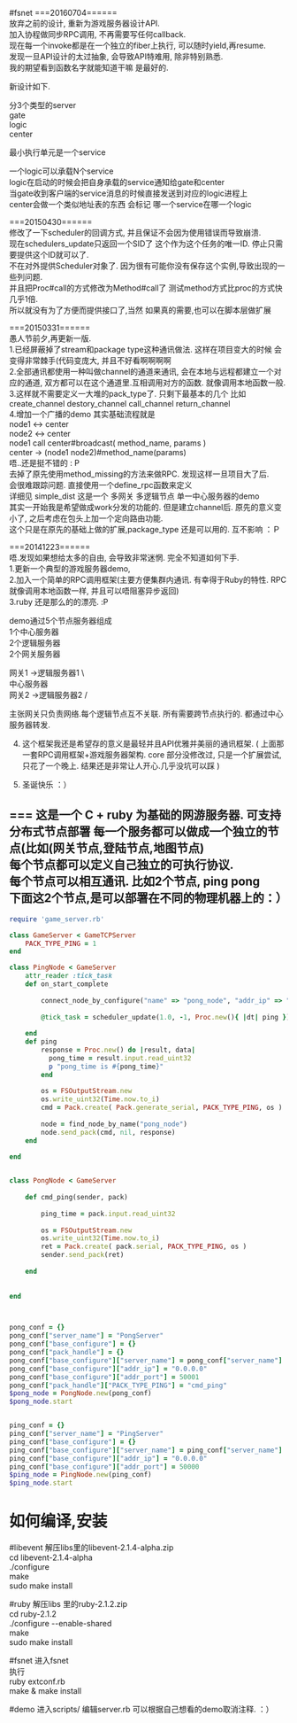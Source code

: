 #fsnet
===20160704======  
放弃之前的设计, 重新为游戏服务器设计API.  
加入协程做同步RPC调用, 不再需要写任何callback.  
现在每一个invoke都是在一个独立的fiber上执行, 可以随时yield,再resume.  
发现一旦API设计的太过抽象, 会导致API特难用, 除非特别熟悉.  
我的期望看到函数名字就能知道干嘛 是最好的.  
  
新设计如下.  
  
分3个类型的server  
gate  
logic  
center  
  
最小执行单元是一个service  

一个logic可以承载N个service  
logic在启动的时候会把自身承载的service通知给gate和center  
当gate收到客户端的service消息的时候直接发送到对应的logic进程上  
center会做一个类似地址表的东西 会标记 哪一个service在哪一个logic  



===20150430======  
修改了一下scheduler的回调方式, 并且保证不会因为使用错误而导致崩溃.  
现在schedulers_update只返回一个SID了 这个作为这个任务的唯一ID. 停止只需要提供这个ID就可以了.  
不在对外提供Scheduler对象了. 因为很有可能你没有保存这个实例,导致出现的一些列问题.   
并且把Proc#call的方式修改为Method#call了  测试method方式比proc的方式快几乎1倍.  
所以就没有为了方便而提供接口了,当然 如果真的需要,也可以在脚本层做扩展   


===20150331======  
愚人节前夕,再更新一版.  
1.已经屏蔽掉了stream和package type这种通讯做法. 这样在项目变大的时候 会变得非常棘手(代码变庞大, 并且不好看啊啊啊啊   
2.全部通讯都使用一种叫做channel的通道来通讯, 会在本地与远程都建立一个对应的通道, 双方都可以在这个通道里.互相调用对方的函数.   就像调用本地函数一般.  
3.这样就不需要定义一大堆的pack_type了. 只剩下最基本的几个 比如 create_channel destory_channel call_channel return_channel  
4.增加一个广播的demo  其实基础流程就是  
node1 <-> center  
node2 <-> center  
node1 call center#broadcast( method_name, params )  
center -> (node1 node2)#method_name(params)  
唔..还是挺不错的 : P  
去掉了原先使用method_missing的方法来做RPC. 发现这样一旦项目大了后.   
会很难跟踪问题. 直接使用一个define_rpc函数来定义    
详细见 simple_dist  这是一个 多网关 多逻辑节点 单一中心服务器的demo  
其实一开始我是希望做成work分发的功能的. 但是建立channel后. 原先的意义变小了, 之后考虑在包头上加一个定向路由功能.   
这个只是在原先的基础上做的扩展,package_type 还是可以用的. 互不影响  ：Ｐ

  
===20141223======  
唔.发现如果想给太多的自由, 会导致非常迷惘. 完全不知道如何下手.  
1.更新一个典型的游戏服务器demo,   
2.加入一个简单的RPC调用框架(主要方便集群内通讯. 有幸得于Ruby的特性. RPC就像调用本地函数一样, 并且可以唔阻塞异步返回)  
3.ruby 还是那么的的漂亮. :P  

demo通过5个节点服务器组成  
1个中心服务器  
2个逻辑服务器  
2个网关服务器    

  
网关1 ->逻辑服务器1 \  
									中心服务器  
网关2 ->逻辑服务器2 /  
        

主张网关只负责网络.每个逻辑节点互不关联. 所有需要跨节点执行的. 都通过中心服务器转发.  
  
  
4. 这个框架我还是希望存的意义是最轻并且API优雅并美丽的通讯框架.  ( 上面那一套RPC调用框架+游戏服务器架构. core 部分没修改过, 只是一个扩展尝试, 只花了一个晚上.   结果还是非常让人开心.几乎没坑可以踩  )  
  
5. 圣诞快乐 ：）  
  
===
这是一个 C + ruby 为基础的网游服务器. 可支持分布式节点部署	
每一个服务都可以做成一个独立的节点(比如(网关节点,登陆节点,地图节点) 		  
每个节点都可以定义自己独立的可执行协议.  
每个节点可以相互通讯. 比如2个节点, ping pong				
下面这2个节点,是可以部署在不同的物理机器上的：）		  
---


``` ruby
require 'game_server.rb'

class GameServer < GameTCPServer
	PACK_TYPE_PING = 1
end

class PingNode < GameServer
	attr_reader :tick_task
	def on_start_complete
		
		connect_node_by_configure("name" => "pong_node", "addr_ip" => "0.0.0.0", "addr_port" => 50001)
		
		@tick_task = scheduler_update(1.0, -1, Proc.new(){ |dt| ping });
		
	end
	def ping
		response = Proc.new() do |result, data|
		  pong_time = result.input.read_uint32
		  p "pong_time is #{pong_time}"
		end
		
		os = FSOutputStream.new
		os.write_uint32(Time.now.to_i)
		cmd = Pack.create( Pack.generate_serial, PACK_TYPE_PING, os )
		
		node = find_node_by_name("pong_node")
		node.send_pack(cmd, nil, response)
	end
	
end


class PongNode < GameServer
	
	def cmd_ping(sender, pack)
		
		ping_time = pack.input.read_uint32
		
		os = FSOutputStream.new
		os.write_uint32(Time.now.to_i)
		ret = Pack.create( pack.serial, PACK_TYPE_PING, os )
		sender.send_pack(ret)
			
	end
	
	
end



pong_conf = {}
pong_conf["server_name"] = "PongServer"
pong_conf["base_configure"] = {}
pong_conf["pack_handle"] = {}
pong_conf["base_configure"]["server_name"] = pong_conf["server_name"]
pong_conf["base_configure"]["addr_ip"] = "0.0.0.0"
pong_conf["base_configure"]["addr_port"] = 50001
pong_conf["pack_handle"]["PACK_TYPE_PING"] = "cmd_ping"
$pong_node = PongNode.new(pong_conf)
$pong_node.start


ping_conf = {}
ping_conf["server_name"] = "PingServer"
ping_conf["base_configure"] = {}
ping_conf["base_configure"]["server_name"] = ping_conf["server_name"]
ping_conf["base_configure"]["addr_ip"] = "0.0.0.0"
ping_conf["base_configure"]["addr_port"] = 50000
$ping_node = PingNode.new(ping_conf)
$ping_node.start

``` 




# 如何编译,安装

#libevent
解压libs里的libevent-2.1.4-alpha.zip  
cd libevent-2.1.4-alpha  
./configure   
make  
sudo make install   

#ruby
解压libs 里的ruby-2.1.2.zip   
cd ruby-2.1.2  
./configure --enable-shared  
make  
sudo make install  

#fsnet
进入fsnet  
执行  
ruby extconf.rb  
make & make install  


#demo
进入scripts/ 
编辑server.rb
可以根据自己想看的demo取消注释. ：）


